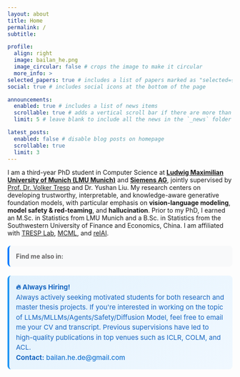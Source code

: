 ```yaml
---
layout: about
title: Home
permalink: /
subtitle: 

profile:
  align: right
  image: bailan_he.png
  image_circular: false # crops the image to make it circular
  more_info: >
selected_papers: true # includes a list of papers marked as "selected={true}"
social: true # includes social icons at the bottom of the page

announcements:
  enabled: true # includes a list of news items
  scrollable: true # adds a vertical scroll bar if there are more than 3 news items
  limit: 5 # leave blank to include all the news in the `_news` folder

latest_posts:
  enabled: false # disable blog posts on homepage
  scrollable: true
  limit: 3
---
```



I am a third-year PhD student in Computer Science at [**Ludwig Maximilian University of Munich (LMU Munich)**](https://www.lmu.de/de/index.html) and [**Siemens AG**](https://www.siemens.com/global/en.html), jointly supervised by [Prof. Dr. Volker Tresp](https://www.dbs.ifi.lmu.de/~tresp/) and Dr. Yushan Liu. My research centers on developing trustworthy, interpretable, and knowledge-aware generative foundation models, with particular emphasis on **vision-language modeling**, **model safety & red-teaming**, and **hallucination**. Prior to my PhD, I earned an M.Sc. in Statistics from LMU Munich and a B.Sc. in Statistics from the Southwestern University of Finance and Economics, China. I am affiliated with [TRESP Lab](https://tresp-lab.github.io/), [MCML](https://mcml.ai/), and [relAI](https://zuseschoolrelai.de/).

<div style="margin: 20px 0; padding: 15px; background: #f8f9fa; border-radius: 8px; border-left: 4px solid #007bff;">
  <p style="margin: 0; font-size: 14px; color: #666;">
    <strong>Find me also in:</strong>
    <a href="https://scholar.google.com/citations?user=n5zUQtAAAAAJ&hl=en" target="_blank" style="margin-left: 10px; color: #4285f4; text-decoration: none;">
      <i class="ai ai-google-scholar" style="font-size: 18px;"></i>
    </a>
    <a href="https://www.linkedin.com/in/bailan-he-6031461a5/" target="_blank" style="margin-left: 10px; color: #0077b5; text-decoration: none;">
      <i class="fab fa-linkedin" style="font-size: 18px;"></i>
    </a>
    <a href="https://x.com/BailanHe" target="_blank" style="margin-left: 10px; color: #000; text-decoration: none;">
      <i class="fab fa-x-twitter" style="font-size: 18px;"></i>
    </a>
  </p>
</div>

<div style="margin: 20px 0; padding: 15px; background: linear-gradient(135deg, #e3f2fd 0%, #f0f8ff 100%); border-radius: 8px; border-left: 4px solid #2196f3;">
  <p style="margin: 0; font-size: 15px; color: #1565c0; line-height: 1.5;">
    <strong>🔥 Always Hiring!</strong><br>
    Always actively seeking motivated students for both research and master thesis projects. If you're interested in working on the topic of LLMs/MLLMs/Agents/Safety/Diffusion Model, feel free to email me your CV and transcript. Previous supervisions have led to high-quality publications in top venues such as ICLR, COLM, and ACL.<br>
    <strong>Contact:</strong> <a href="mailto:bailan.he.de@gmail.com" style="color: #1976d2; text-decoration: none; font-weight: 500;">bailan.he.de@gmail.com</a>
  </p>
</div>

<style>
.news-title, .publications-title {
  background: linear-gradient(135deg, #2196f3 0%, #1976d2 100%);
  color: white;
  padding: 6px 12px;
  border-radius: 15px;
  font-weight: bold;
  font-size: 14px;
  display: inline-block;
  margin-bottom: 10px;
  box-shadow: 0 2px 4px rgba(33, 150, 243, 0.3);
}

/* Hide original titles */
.news h2, .publications h2 {
  display: none !important;
}

/* Hide any other original section titles */
h2:contains("News"), h2:contains("Publications") {
  display: none !important;
}

/* More aggressive hiding */
h2 {
  display: none !important;
}

/* Show only our custom titles */
.news-title, .publications-title {
  display: inline-block !important;
}

/* Make social media icons smaller */
.social-icons a {
  font-size: 0.8em !important;
}

.social-icons i {
  font-size: 0.8em !important;
}

/* Hide automatic date display in news */
.news .date,
.news .post-date,
.news time,
.news .post-meta,
.news .post-meta .date {
  display: none !important;
}

</style>

<script>
document.addEventListener('DOMContentLoaded', function() {
  // Hide ALL original titles
  const allH2Titles = document.querySelectorAll('h2');
  allH2Titles.forEach(title => {
    title.style.display = 'none';
    title.style.visibility = 'hidden';
  });
  
  // Add title to announcements section
  const announcementsSection = document.querySelector('.news');
  if (announcementsSection) {
    const title = document.createElement('div');
    title.className = 'news-title';
    title.innerHTML = '🥳 Recent News';
    announcementsSection.parentNode.insertBefore(title, announcementsSection);
  }
  
  // Add title to selected papers section
  const selectedPapersSection = document.querySelector('.publications');
  if (selectedPapersSection) {
    const title = document.createElement('div');
    title.className = 'publications-title';
    title.innerHTML = '📄 Selected Publications';
    selectedPapersSection.parentNode.insertBefore(title, selectedPapersSection);
  }
  
});
</script>

<!-- ## 🥳 Recent News

* **09 / 2025** 🏆 We are the winneres of the Red‑Teaming Challenge hosted by <img src="https://img.shields.io/badge/OpenAI-412991?logo=openai&logoColor=white" alt="OpenAI" style="height: 20px; vertical-align: middle; margin: 0 4px;"> and <img src="https://img.shields.io/badge/Kaggle-20BEFF?logo=kaggle&logoColor=white" alt="Kaggle" style="height: 20px; vertical-align: middle; margin: 0 4px;"> (**Top 0.3%** among a total of 5911 international participants)! Stay tuned for our detailed reports!
* **07 / 2025** 🎉 One papers got accepted at **COLM 2025**! One on Multimodal In-context Learning and the other is on Fact Asymmetry. Congrats to all co-authors!

<div style="text-align: center; margin-top: 1rem;">
  <a href="/news/" style="color: #666; text-decoration: none; font-size: 0.9em;">Previous News →</a>
</div> -->
